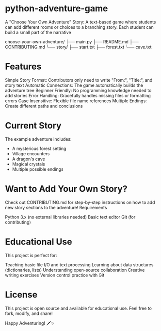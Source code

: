 # python-adventure-game
 A "Choose Your Own Adventure" Story: A text-based game where students can add different rooms or choices to a branching story. Each student can build a small part of the narrative

choose-your-own-adventure/
├── main.py
├── README.md
├── CONTRIBUTING.md
└── story/
    ├── start.txt
    ├── forest.txt
    └── cave.txt

# Features

Simple Story Format: Contributors only need to write "From:", "Title:", and story text
Automatic Connections: The game automatically builds the adventure tree
Beginner Friendly: No programming knowledge needed to add stories
Error Handling: Gracefully handles missing files or formatting errors
Case Insensitive: Flexible file name references
Multiple Endings: Create different paths and conclusions

# Current Story
The example adventure includes:

* A mysterious forest setting
* Village encounters
* A dragon's cave
* Magical crystals
* Multiple possible endings

# Want to Add Your Own Story?
Check out CONTRIBUTING.md for step-by-step instructions on how to add new story sections to the adventure!
Requirements

Python 3.x (no external libraries needed)
Basic text editor
Git (for contributing)

# Educational Use
This project is perfect for:

Teaching basic file I/O and text processing
Learning about data structures (dictionaries, lists)
Understanding open-source collaboration
Creative writing exercises
Version control practice with Git

# License
This project is open source and available for educational use. Feel free to fork, modify, and share!

Happy Adventuring! 🗡️✨